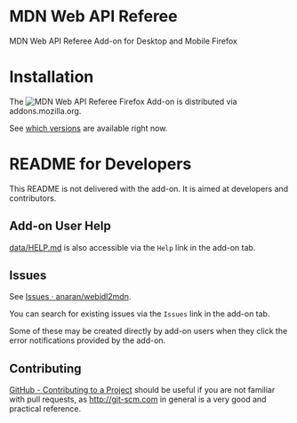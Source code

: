 # MDN Web API Referee

MDN Web API Referee Add-on for Desktop and Mobile Firefox 

# Installation

The ![][icon] Firefox Add-on is distributed via addons.mozilla.org.

[icon]: data/posts-48.png "MDN Web API Referee"

See [which versions](https://addons.mozilla.org/en-US/firefox/addon/mdn-web-api-referee/versions/) are available right now.

# README for Developers

This README is not delivered with the add-on. It is aimed at
developers and contributors.

## Add-on User Help

[data/HELP.md](data/HELP.md) is also accessible via the `Help` link in the add-on tab.

## Issues

See [Issues ·
anaran/webidl2mdn](https://github.com/anaran/webidl2mdn/issues).

You can search for existing issues via the `Issues` link in the add-on tab.

Some of these may be created directly by add-on users when they click
the error notifications provided by the add-on.

## Contributing

[GitHub - Contributing to a Project](http://git-scm.com/book/en/v2/GitHub-Contributing-to-a-Project) should be useful if you are not familiar with pull requests, as http://git-scm.com in general is a very good and practical reference.

